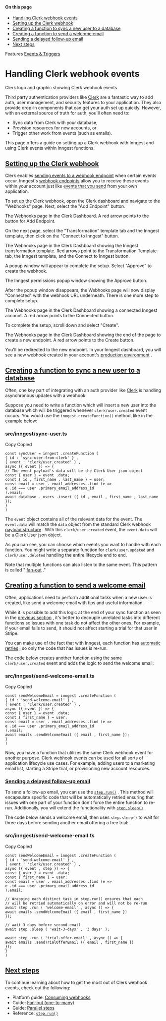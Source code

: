 #### On this page

- [Handling Clerk webhook events](\docs\guides\clerk-webhook-events#handling-clerk-webhook-events)
- [Setting up the Clerk webhook](\docs\guides\clerk-webhook-events#setting-up-the-clerk-webhook)
- [Creating a function to sync a new user to a database](\docs\guides\clerk-webhook-events#creating-a-function-to-sync-a-new-user-to-a-database)
- [Creating a function to send a welcome email](\docs\guides\clerk-webhook-events#creating-a-function-to-send-a-welcome-email)
- [Sending a delayed follow-up email](\docs\guides\clerk-webhook-events#sending-a-delayed-follow-up-email)
- [Next steps](\docs\guides\clerk-webhook-events#next-steps)

Features [Events &amp; Triggers](\docs\features\events-triggers)

# Handling Clerk webhook events

Clerk logo and graphic showing Clerk webhook events

<!-- image -->

Third party authentication providers like [Clerk](https://clerk.com/) are a fantastic way to add auth, user management, and security features to your application. They also provide drop-in components that can get your auth set up quickly. However, with an external source of truth for auth, you'll often need to:

- Sync data from Clerk with your database,
- Provision resources for new accounts, or
- Trigger other work from events (such as emails).

This page offers a guide on setting up a Clerk webhook with Inngest and using Clerk events within Inngest functions.

## [Setting up the Clerk webhook](\docs\guides\clerk-webhook-events#setting-up-the-clerk-webhook)

Clerk enables [sending events to a webhook endpoint](https://clerk.com/docs/integrations/webhooks/overview) when certain events occur. Inngest's [webhook endpoints](\docs\platform\webhooks) allow you to receive these events within your account just like [events that you send](\docs\events) from your own application.

To set up the Clerk webhook, open the Clerk dashboard and navigate to the "Webhooks" page. Next, select the "Add Endpoint" button.

The Webhooks page in the Clerk Dashboard. A red arrow points to the button for Add Endpoint.

<!-- image -->

On the next page, select the "Transformation" template tab and the Inngest template, then click on the "Connect to Inngest" button.

The Webhooks page in the Clerk Dashboard showing the Inngest transformation template. Red arrows point to the Transformation Template tab, the Inngest template, and the Connect to Inngest button.

<!-- image -->

A popup window will appear to complete the setup. Select "Approve" to create the webhook.

The Inngest permissions popup window showing the Approve button.

<!-- image -->

After the popup window disappears, the Webhooks page will now display "Connected" with the webhook URL underneath. There is one more step to complete setup.

The Webhooks page in the Clerk Dashboard showing a connected Inngest account. A red arrow points to the Connected button.

<!-- image -->

To complete the setup, scroll down and select "Create".

The Webhooks page in the Clerk Dashboard showing the end of the page to create a new endpoint. A red arrow points to the Create button.

<!-- image -->

You'll be redirected to the new endpoint. In your Inngest dashboard, you will see a new webhook created in your account's [production environment](https://app.inngest.com/env/production/manage/webhooks) .

## [Creating a function to sync a new user to a database](\docs\guides\clerk-webhook-events#creating-a-function-to-sync-a-new-user-to-a-database)

Often, one key part of integrating with an auth provider like [Clerk](https://clerk.com/) is handling asynchronous updates with a webhook.

Suppose you need to write a function which will insert a new user into the database which will be triggered whenever `clerk/user.created` event occurs. You would use the `inngest.createFunction()` method, like in the example below:

### src/inngest/sync-user.ts

Copy Copied

```
const syncUser = inngest .createFunction (
{ id : 'sync-user-from-clerk' } ,
{ event : 'clerk/user.created' } ,
async ({ event }) => {
// The event payload's data will be the Clerk User json object
const { user } = event .data;
const { id , first_name , last_name } = user;
const email = user . email_addresses .find (e =>
e .id === user .primary_email_address_id
).email;
await database . users .insert ({ id , email , first_name , last_name });
}
)
```

The `event` object contains all of the relevant data for the event. The `event.data` will match the `data` object from the standard Clerk webhook [payload structure](https://clerk.com/docs/integrations/webhooks/overview#payload-structure) . With this `clerk/user.created` event, the `event.data` will be a Clerk User json object.

As you can see, you can choose which events you want to handle with each function. You might write a separate function for `clerk/user.updated` and `clerk/user.deleted` handling the entire lifecycle end to end.

Note that multiple functions can also listen to the same event. This pattern is called " [fan-out](\docs\guides\fan-out-jobs) ."

## [Creating a function to send a welcome email](\docs\guides\clerk-webhook-events#creating-a-function-to-send-a-welcome-email)

Often, applications need to perform additional tasks when a new user is created, like send a welcome email with tips and useful information.

While it is possible to add this logic at the end of your sync function as seen in the [previous section](\docs\guides\clerk-webhook-events#creating-a-function-to-sync-a-new-user-to-a-database) , it's better to decouple unrelated tasks into different functions so issues with one task do not affect the other ones. For example, if your email fails to send, it should not affect starting a trial for that user in Stripe.

You can make use of the fact that with Inngest, each function has [automatic retries](\docs\functions\retries) , so only the code that has issues is re-run.

The code below creates another function using the same `clerk/user.created` event and adds the logic to send the welcome email:

### src/inngest/send-welcome-email.ts

Copy Copied

```
const sendWelcomeEmail = inngest .createFunction (
{ id : 'send-welcome-email' } ,
{ event : 'clerk/user.created' } ,
async ({ event }) => {
const { user } = event .data;
const { first_name } = user;
const email = user . email_addresses .find (e =>
e .id === user .primary_email_address_id
).email;
await emails .sendWelcomeEmail ({ email , first_name });
}
)
```

Now, you have a function that utilizes the same Clerk webhook event for another purpose. Clerk webhook events can be used for all sorts of application lifecycle use cases. For example, adding users to a marketing email list, starting a Stripe trial, or provisioning new account resources.

### [Sending a delayed follow-up email](\docs\guides\clerk-webhook-events#sending-a-delayed-follow-up-email)

To send a follow-up email, you can use the [`step.run()`](\docs\reference\functions\step-run) . This method will encapsulate specific code that will be automatically retried ensuring that issues with one part of your function don't force the entire function to re-run. Additionally, you will extend the functionality with [`step.sleep()`](\docs\reference\functions\step-sleep) .

The code below sends a welcome email, then uses `step.sleep()` to wait for three days before sending another email offering a free trial:

### src/inngest/send-welcome-email.ts

Copy Copied

```
const sendWelcomeEmail = inngest .createFunction (
{ id : 'send-welcome-email' } ,
{ event : 'clerk/user.created' } ,
async ({ event , step }) => {
const { user } = event .data;
const { first_name } = user;
const email = user . email_addresses .find (e =>
e .id === user .primary_email_address_id
).email;

// Wrapping each distinct task in step.run() ensures that each
// will be retried automatically on error and will not be re-run
await step .run ( 'welcome-email' , async () => {
await emails .sendWelcomeEmail ({ email , first_name })
});

// wait 3 days before second email
await step .sleep ( 'wait-3-days' , '3 days' );

await step .run ( 'trial-offer-email' , async () => {
await emails .sendTrialOfferEmail ({ email , first_name })
});
}
)
```

## [Next steps](\docs\guides\clerk-webhook-events#next-steps)

To continue learning about how to get the most out of Clerk webhook events, check out the following:

- Platform guide: [Consuming webhooks](\docs\platform\webhooks)
- Guide: [Fan-out (one-to-many)](\docs\guides\fan-out-jobs)
- Guide: [Parallel steps](\docs\guides\step-parallelism)
- Reference: [`step.run()`](\docs\reference\functions\step-run)